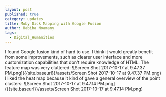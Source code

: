 ```yaml
---
layout: post
published: true
category: updates
title: Moby Dick Mapping with Google Fusion
author: Habiba Noamany
tags:
  - Digital_Humanities
---
```

I found Google fusion kind of hard to use. I think it would greatly benefit from some improvements, such as clearer user interface and more customization capabilities that don't require knowledge of HTML. The feature map was very cluttered:
![Screen Shot 2017-10-17 at 9.47.37 PM.png]({{site.baseurl}}/assets/Screen Shot 2017-10-17 at 9.47.37 PM.png)
I liked the heat map because it kind of gave a general overview of the point clusters:
![Screen Shot 2017-10-17 at 9.47.14 PM.png]({{site.baseurl}}/assets/Screen Shot 2017-10-17 at 9.47.14 PM.png)



